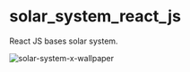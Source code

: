# solar_system_react_js
React JS bases solar system.


![solar-system-x-wallpaper](https://free4kwallpapers.com/uploads/originals/2022/04/09/solar-system-x-wallpaper.png)
